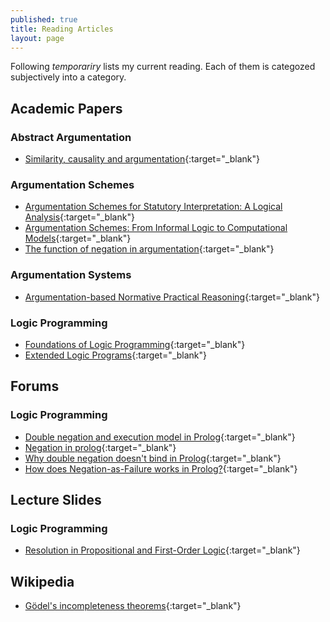 ```yaml
---
published: true
title: Reading Articles 
layout: page
---
```

Following *temporariry* lists my current reading. Each of them is categozed subjectively into a category. 

## Academic Papers

### Abstract Argumentation

* [Similarity, causality and argumentation](https://mindmodeling.org/cogsci2013/papers/0479/paper0479.pdf){:target="_blank"}

### Argumentation Schemes

* [Argumentation Schemes for Statutory
Interpretation: A Logical Analysis](http://www.dougwalton.ca/papers%20in%20pdf/14JurixSart.pdf){:target="_blank"} 
* [Argumentation Schemes: From Informal Logic to
Computational Models](https://cgi.csc.liv.ac.uk/~katie/waltonFest10.pdf){:target="_blank"}
* [The function of negation in argumentation](http://www.sciencedirect.com/science/article/pii/037821669390068Z){:target="_blank"}

### Argumentation Systems

* [Argumentation-based Normative Practical Reasoning](http://homepages.abdn.ac.uk/n.oren/pages/TAFA-15/TAFA-15_submission_17.pdf){:target="_blank"}

### Logic Programming

* [Foundations of Logic Programming](http://citeseerx.ist.psu.edu/viewdoc/download?doi=10.1.1.38.7090&rep=rep1&type=pdf){:target="_blank"}
* [Extended Logic Programs](https://www.doc.ic.ac.uk/~mjs/teaching/KnowledgeRep491/ExtendedLP_491-2x1.pdf){:target="_blank"}

## Forums

### Logic Programming

* [Double negation and execution model in Prolog](http://stackoverflow.com/questions/11613868/double-negation-and-execution-model-in-prolog){:target="_blank"}
* [Negation in prolog](http://stackoverflow.com/questions/10799834/negation-in-prolog){:target="_blank"}
* [Why double negation doesn't bind in Prolog](http://stackoverflow.com/questions/19369952/why-double-negation-doesnt-bind-in-prolog){:target="_blank"}
* [How does Negation-as-Failure works in Prolog?](http://stackoverflow.com/questions/14079805/how-does-negation-as-failure-works-in-prolog){:target="_blank"}


## Lecture Slides

### Logic Programming

* [Resolution in Propositional and First-Order Logic](http://www.csee.umbc.edu/courses/graduate/691/spring12/03/notes/19resolution.pdf){:target="_blank"}


## Wikipedia

* [Gödel's incompleteness theorems](https://en.wikipedia.org/wiki/G%C3%B6del%27s_incompleteness_theorems){:target="_blank"}
